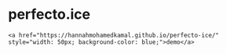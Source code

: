 # perfecto.ice
    <a href="https://hannahmohamedkamal.github.io/perfecto-ice/" style="width: 50px; background-color: blue;">demo</a>

